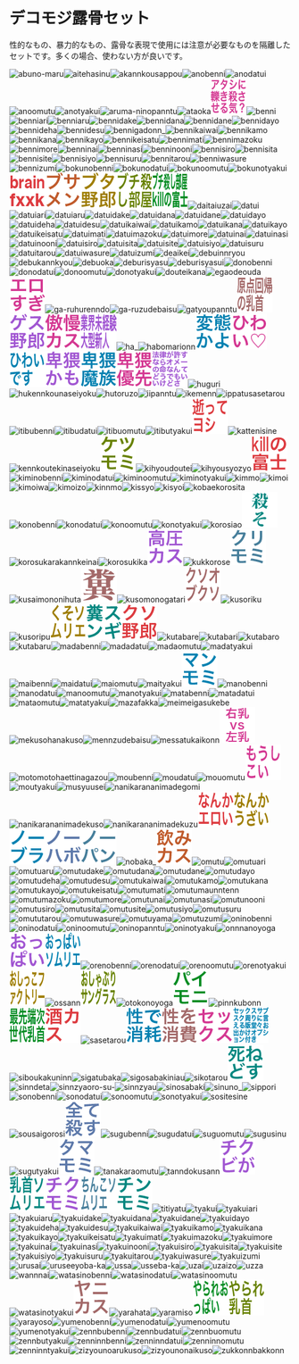 # デコモジ露骨セット

性的なもの、暴力的なもの、露骨な表現で使用には注意が必要なものを隔離したセットです。多くの場合、使わない方が良いです。

![abuno-maru](../decomoji/explicit/abuno-maru.png)![aitehasinu](../decomoji/explicit/aitehasinu.png)![akannkousappou](../decomoji/explicit/akannkousappou.png)![anobenni](../decomoji/explicit/anobenni.png)![anodatui](../decomoji/explicit/anodatui.png)![anoomutu](../decomoji/explicit/anoomutu.png)![anotyakui](../decomoji/explicit/anotyakui.png)![aruma-ninopanntu](../decomoji/explicit/aruma-ninopanntu.png)![ataoka](../decomoji/explicit/ataoka.png)![atasinihikikorosaseruki_](../decomoji/explicit/atasinihikikorosaseruki_.png)![benni](../decomoji/explicit/benni.png)![benniari](../decomoji/explicit/benniari.png)![benniaru](../decomoji/explicit/benniaru.png)![bennidake](../decomoji/explicit/bennidake.png)![bennidana](../decomoji/explicit/bennidana.png)![bennidane](../decomoji/explicit/bennidane.png)![bennidayo](../decomoji/explicit/bennidayo.png)![bennideha](../decomoji/explicit/bennideha.png)![bennidesu](../decomoji/explicit/bennidesu.png)![bennigadonn_](../decomoji/explicit/bennigadonn_.png)![bennikaiwai](../decomoji/explicit/bennikaiwai.png)![bennikamo](../decomoji/explicit/bennikamo.png)![bennikana](../decomoji/explicit/bennikana.png)![bennikayo](../decomoji/explicit/bennikayo.png)![bennikeisatu](../decomoji/explicit/bennikeisatu.png)![bennimati](../decomoji/explicit/bennimati.png)![bennimazoku](../decomoji/explicit/bennimazoku.png)![bennimore](../decomoji/explicit/bennimore.png)![benninai](../decomoji/explicit/benninai.png)![benninasi](../decomoji/explicit/benninasi.png)![benninooni](../decomoji/explicit/benninooni.png)![bennisiro](../decomoji/explicit/bennisiro.png)![bennisita](../decomoji/explicit/bennisita.png)![bennisite](../decomoji/explicit/bennisite.png)![bennisiyo](../decomoji/explicit/bennisiyo.png)![bennisuru](../decomoji/explicit/bennisuru.png)![bennitarou](../decomoji/explicit/bennitarou.png)![benniwasure](../decomoji/explicit/benniwasure.png)![bennizumi](../decomoji/explicit/bennizumi.png)![bokunobenni](../decomoji/explicit/bokunobenni.png)![bokunodatui](../decomoji/explicit/bokunodatui.png)![bokunoomutu](../decomoji/explicit/bokunoomutu.png)![bokunotyakui](../decomoji/explicit/bokunotyakui.png)![brainfxxk](../decomoji/explicit/brainfxxk.png)![busamenn](../decomoji/explicit/busamenn.png)![butayarou](../decomoji/explicit/butayarou.png)![butikorosibeya](../decomoji/explicit/butikorosibeya.png)![butikorosibeyakillnohuzi](../decomoji/explicit/butikorosibeyakillnohuzi.png)![daitaiuzai](../decomoji/explicit/daitaiuzai.png)![datui](../decomoji/explicit/datui.png)![datuiari](../decomoji/explicit/datuiari.png)![datuiaru](../decomoji/explicit/datuiaru.png)![datuidake](../decomoji/explicit/datuidake.png)![datuidana](../decomoji/explicit/datuidana.png)![datuidane](../decomoji/explicit/datuidane.png)![datuidayo](../decomoji/explicit/datuidayo.png)![datuideha](../decomoji/explicit/datuideha.png)![datuidesu](../decomoji/explicit/datuidesu.png)![datuikaiwai](../decomoji/explicit/datuikaiwai.png)![datuikamo](../decomoji/explicit/datuikamo.png)![datuikana](../decomoji/explicit/datuikana.png)![datuikayo](../decomoji/explicit/datuikayo.png)![datuikeisatu](../decomoji/explicit/datuikeisatu.png)![datuimati](../decomoji/explicit/datuimati.png)![datuimazoku](../decomoji/explicit/datuimazoku.png)![datuimore](../decomoji/explicit/datuimore.png)![datuinai](../decomoji/explicit/datuinai.png)![datuinasi](../decomoji/explicit/datuinasi.png)![datuinooni](../decomoji/explicit/datuinooni.png)![datuisiro](../decomoji/explicit/datuisiro.png)![datuisita](../decomoji/explicit/datuisita.png)![datuisite](../decomoji/explicit/datuisite.png)![datuisiyo](../decomoji/explicit/datuisiyo.png)![datuisuru](../decomoji/explicit/datuisuru.png)![datuitarou](../decomoji/explicit/datuitarou.png)![datuiwasure](../decomoji/explicit/datuiwasure.png)![datuizumi](../decomoji/explicit/datuizumi.png)![deaikei](../decomoji/explicit/deaikei.png)![debuinnryou](../decomoji/explicit/debuinnryou.png)![debukannkyou](../decomoji/explicit/debukannkyou.png)![debuoka](../decomoji/explicit/debuoka.png)![deburisyasu](../decomoji/explicit/deburisyasu.png)![deburisyasui](../decomoji/explicit/deburisyasui.png)![donobenni](../decomoji/explicit/donobenni.png)![donodatui](../decomoji/explicit/donodatui.png)![donoomutu](../decomoji/explicit/donoomutu.png)![donotyakui](../decomoji/explicit/donotyakui.png)![douteikana](../decomoji/explicit/douteikana.png)![egaodeouda](../decomoji/explicit/egaodeouda.png)![erosugi](../decomoji/explicit/erosugi.png)![ga-ruhurenndo](../decomoji/explicit/ga-ruhurenndo.png)![ga-ruzudebaisu](../decomoji/explicit/ga-ruzudebaisu.png)![gatyoupanntu](../decomoji/explicit/gatyoupanntu.png)![genntennkaikinotikubi](../decomoji/explicit/genntennkaikinotikubi.png)![gesuyarou](../decomoji/explicit/gesuyarou.png)![goumannkasu](../decomoji/explicit/goumannkasu.png)![gyoukaimikeikennoogatasinnzinn](../decomoji/explicit/gyoukaimikeikennoogatasinnzinn.png)![ha_](../decomoji/explicit/ha_.png)![habomarionn](../decomoji/explicit/habomarionn.png)![henntaikayo](../decomoji/explicit/henntaikayo.png)![hiwai](../decomoji/explicit/hiwai.png)![hiwaidesu](../decomoji/explicit/hiwaidesu.png)![hiwaikamo](../decomoji/explicit/hiwaikamo.png)![hiwaimazoku](../decomoji/explicit/hiwaimazoku.png)![hiwaiyuusenn](../decomoji/explicit/hiwaiyuusenn.png)![houritugayurusunaraome-noinotinanntedoudemoiikedosa](../decomoji/explicit/houritugayurusunaraome-noinotinanntedoudemoiikedosa.png)![huguri](../decomoji/explicit/huguri.png)![hukennkounaseiyoku](../decomoji/explicit/hukennkounaseiyoku.png)![hutoruzo](../decomoji/explicit/hutoruzo.png)![iipanntu](../decomoji/explicit/iipanntu.png)![ikemenn](../decomoji/explicit/ikemenn.png)![ippatusasetarou](../decomoji/explicit/ippatusasetarou.png)![itibubenni](../decomoji/explicit/itibubenni.png)![itibudatui](../decomoji/explicit/itibudatui.png)![itibuomutu](../decomoji/explicit/itibuomutu.png)![itibutyakui](../decomoji/explicit/itibutyakui.png)![itteyosi](../decomoji/explicit/itteyosi.png)![kattenisine](../decomoji/explicit/kattenisine.png)![kennkoutekinaseiyoku](../decomoji/explicit/kennkoutekinaseiyoku.png)![ketumomi](../decomoji/explicit/ketumomi.png)![kihyoudoutei](../decomoji/explicit/kihyoudoutei.png)![kihyousyozyo](../decomoji/explicit/kihyousyozyo.png)![killnohuzi](../decomoji/explicit/killnohuzi.png)![kiminobenni](../decomoji/explicit/kiminobenni.png)![kiminodatui](../decomoji/explicit/kiminodatui.png)![kiminoomutu](../decomoji/explicit/kiminoomutu.png)![kiminotyakui](../decomoji/explicit/kiminotyakui.png)![kimmo](../decomoji/explicit/kimmo.png)![kimoi](../decomoji/explicit/kimoi.png)![kimoiwa](../decomoji/explicit/kimoiwa.png)![kimoizo](../decomoji/explicit/kimoizo.png)![kinnmo](../decomoji/explicit/kinnmo.png)![kissyo](../decomoji/explicit/kissyo.png)![kisyoi](../decomoji/explicit/kisyoi.png)![kobaekorosita](../decomoji/explicit/kobaekorosita.png)![konobenni](../decomoji/explicit/konobenni.png)![konodatui](../decomoji/explicit/konodatui.png)![konoomutu](../decomoji/explicit/konoomutu.png)![konotyakui](../decomoji/explicit/konotyakui.png)![korosiao](../decomoji/explicit/korosiao.png)![koroso](../decomoji/explicit/koroso.png)![korosukarakannkeinai](../decomoji/explicit/korosukarakannkeinai.png)![korosukika](../decomoji/explicit/korosukika.png)![kouatukasu](../decomoji/explicit/kouatukasu.png)![kukkorose](../decomoji/explicit/kukkorose.png)![kurimomi](../decomoji/explicit/kurimomi.png)![kusaimononihuta](../decomoji/explicit/kusaimononihuta.png)![kuso](../decomoji/explicit/kuso.png)![kusomonogatari](../decomoji/explicit/kusomonogatari.png)![kusoobukuso](../decomoji/explicit/kusoobukuso.png)![kusoriku](../decomoji/explicit/kusoriku.png)![kusoripu](../decomoji/explicit/kusoripu.png)![kusosomurie](../decomoji/explicit/kusosomurie.png)![kusosunngi](../decomoji/explicit/kusosunngi.png)![kusoyarou](../decomoji/explicit/kusoyarou.png)![kutabare](../decomoji/explicit/kutabare.png)![kutabari](../decomoji/explicit/kutabari.png)![kutabaro](../decomoji/explicit/kutabaro.png)![kutabaru](../decomoji/explicit/kutabaru.png)![madabenni](../decomoji/explicit/madabenni.png)![madadatui](../decomoji/explicit/madadatui.png)![madaomutu](../decomoji/explicit/madaomutu.png)![madatyakui](../decomoji/explicit/madatyakui.png)![maibenni](../decomoji/explicit/maibenni.png)![maidatui](../decomoji/explicit/maidatui.png)![maiomutu](../decomoji/explicit/maiomutu.png)![maityakui](../decomoji/explicit/maityakui.png)![mannmomi](../decomoji/explicit/mannmomi.png)![manobenni](../decomoji/explicit/manobenni.png)![manodatui](../decomoji/explicit/manodatui.png)![manoomutu](../decomoji/explicit/manoomutu.png)![manotyakui](../decomoji/explicit/manotyakui.png)![matabenni](../decomoji/explicit/matabenni.png)![matadatui](../decomoji/explicit/matadatui.png)![mataomutu](../decomoji/explicit/mataomutu.png)![matatyakui](../decomoji/explicit/matatyakui.png)![mazafakka](../decomoji/explicit/mazafakka.png)![meimeigasukebe](../decomoji/explicit/meimeigasukebe.png)![mekusohanakuso](../decomoji/explicit/mekusohanakuso.png)![mennzudebaisu](../decomoji/explicit/mennzudebaisu.png)![messatukaikonn](../decomoji/explicit/messatukaikonn.png)![migititivshidarititi](../decomoji/explicit/migititivshidarititi.png)![motomotohaettinagazou](../decomoji/explicit/motomotohaettinagazou.png)![moubenni](../decomoji/explicit/moubenni.png)![moudatui](../decomoji/explicit/moudatui.png)![mouomutu](../decomoji/explicit/mouomutu.png)![mousikoi](../decomoji/explicit/mousikoi.png)![moutyakui](../decomoji/explicit/moutyakui.png)![musyuusei](../decomoji/explicit/musyuusei.png)![nanikarananimadegomi](../decomoji/explicit/nanikarananimadegomi.png)![nanikarananimadekuso](../decomoji/explicit/nanikarananimadekuso.png)![nanikarananimadekuzu](../decomoji/explicit/nanikarananimadekuzu.png)![nannkaeroi](../decomoji/explicit/nannkaeroi.png)![nannkauzai](../decomoji/explicit/nannkauzai.png)![no-bura](../decomoji/explicit/no-bura.png)![no-habo](../decomoji/explicit/no-habo.png)![no-pann](../decomoji/explicit/no-pann.png)![nobaka_](../decomoji/explicit/nobaka_.png)![nomikasu](../decomoji/explicit/nomikasu.png)![omutu](../decomoji/explicit/omutu.png)![omutuari](../decomoji/explicit/omutuari.png)![omutuaru](../decomoji/explicit/omutuaru.png)![omutudake](../decomoji/explicit/omutudake.png)![omutudana](../decomoji/explicit/omutudana.png)![omutudane](../decomoji/explicit/omutudane.png)![omutudayo](../decomoji/explicit/omutudayo.png)![omutudeha](../decomoji/explicit/omutudeha.png)![omutudesu](../decomoji/explicit/omutudesu.png)![omutukaiwai](../decomoji/explicit/omutukaiwai.png)![omutukamo](../decomoji/explicit/omutukamo.png)![omutukana](../decomoji/explicit/omutukana.png)![omutukayo](../decomoji/explicit/omutukayo.png)![omutukeisatu](../decomoji/explicit/omutukeisatu.png)![omutumati](../decomoji/explicit/omutumati.png)![omutumaunntenn](../decomoji/explicit/omutumaunntenn.png)![omutumazoku](../decomoji/explicit/omutumazoku.png)![omutumore](../decomoji/explicit/omutumore.png)![omutunai](../decomoji/explicit/omutunai.png)![omutunasi](../decomoji/explicit/omutunasi.png)![omutunooni](../decomoji/explicit/omutunooni.png)![omutusiro](../decomoji/explicit/omutusiro.png)![omutusita](../decomoji/explicit/omutusita.png)![omutusite](../decomoji/explicit/omutusite.png)![omutusiyo](../decomoji/explicit/omutusiyo.png)![omutusuru](../decomoji/explicit/omutusuru.png)![omututarou](../decomoji/explicit/omututarou.png)![omutuwasure](../decomoji/explicit/omutuwasure.png)![omutuyama](../decomoji/explicit/omutuyama.png)![omutuzumi](../decomoji/explicit/omutuzumi.png)![oninobenni](../decomoji/explicit/oninobenni.png)![oninodatui](../decomoji/explicit/oninodatui.png)![oninoomutu](../decomoji/explicit/oninoomutu.png)![oninopanntu](../decomoji/explicit/oninopanntu.png)![oninotyakui](../decomoji/explicit/oninotyakui.png)![onnnanoyoga](../decomoji/explicit/onnnanoyoga.png)![oppai](../decomoji/explicit/oppai.png)![oppaisomurie](../decomoji/explicit/oppaisomurie.png)![orenobenni](../decomoji/explicit/orenobenni.png)![orenodatui](../decomoji/explicit/orenodatui.png)![orenoomutu](../decomoji/explicit/orenoomutu.png)![orenotyakui](../decomoji/explicit/orenotyakui.png)![osikkofakutori-](../decomoji/explicit/osikkofakutori-.png)![ossann](../decomoji/explicit/ossann.png)![osyaburisanngurasu](../decomoji/explicit/osyaburisanngurasu.png)![otokonoyoga](../decomoji/explicit/otokonoyoga.png)![paimomi](../decomoji/explicit/paimomi.png)![pinnkubonn](../decomoji/explicit/pinnkubonn.png)![saisenntannzisedaitikubi](../decomoji/explicit/saisenntannzisedaitikubi.png)![sakekasu](../decomoji/explicit/sakekasu.png)![sasetarou](../decomoji/explicit/sasetarou.png)![seidesyoumou](../decomoji/explicit/seidesyoumou.png)![seiwosyouhi](../decomoji/explicit/seiwosyouhi.png)![sekkusu](../decomoji/explicit/sekkusu.png)![sekkususabusukumawariniierubanndoudouodekakeopusyonntuki](../decomoji/explicit/sekkususabusukumawariniierubanndoudouodekakeopusyonntuki.png)![siboukakuninn](../decomoji/explicit/siboukakuninn.png)![sigatubaka](../decomoji/explicit/sigatubaka.png)![sigosabakiniau](../decomoji/explicit/sigosabakiniau.png)![sikotarou](../decomoji/explicit/sikotarou.png)![sinedosu](../decomoji/explicit/sinedosu.png)![sinndeta](../decomoji/explicit/sinndeta.png)![sinnzyaoro-su-](../decomoji/explicit/sinnzyaoro-su-.png)![sinnzyau](../decomoji/explicit/sinnzyau.png)![sinosabaki](../decomoji/explicit/sinosabaki.png)![sinuno_](../decomoji/explicit/sinuno_.png)![sippori](../decomoji/explicit/sippori.png)![sonobenni](../decomoji/explicit/sonobenni.png)![sonodatui](../decomoji/explicit/sonodatui.png)![sonoomutu](../decomoji/explicit/sonoomutu.png)![sonotyakui](../decomoji/explicit/sonotyakui.png)![sositesine](../decomoji/explicit/sositesine.png)![sousaigorosi](../decomoji/explicit/sousaigorosi.png)![subetekorosu](../decomoji/explicit/subetekorosu.png)![sugubenni](../decomoji/explicit/sugubenni.png)![sugudatui](../decomoji/explicit/sugudatui.png)![suguomutu](../decomoji/explicit/suguomutu.png)![sugusinu](../decomoji/explicit/sugusinu.png)![sugutyakui](../decomoji/explicit/sugutyakui.png)![tamamomi](../decomoji/explicit/tamamomi.png)![tanakaraomutu](../decomoji/explicit/tanakaraomutu.png)![tanndokusann](../decomoji/explicit/tanndokusann.png)![tikubiga](../decomoji/explicit/tikubiga.png)![tikubisomurie](../decomoji/explicit/tikubisomurie.png)![tikumomi](../decomoji/explicit/tikumomi.png)![tinnkosomurie](../decomoji/explicit/tinnkosomurie.png)![tinnmomi](../decomoji/explicit/tinnmomi.png)![titiyatu](../decomoji/explicit/titiyatu.png)![tyakui](../decomoji/explicit/tyakui.png)![tyakuiari](../decomoji/explicit/tyakuiari.png)![tyakuiaru](../decomoji/explicit/tyakuiaru.png)![tyakuidake](../decomoji/explicit/tyakuidake.png)![tyakuidana](../decomoji/explicit/tyakuidana.png)![tyakuidane](../decomoji/explicit/tyakuidane.png)![tyakuidayo](../decomoji/explicit/tyakuidayo.png)![tyakuideha](../decomoji/explicit/tyakuideha.png)![tyakuidesu](../decomoji/explicit/tyakuidesu.png)![tyakuikaiwai](../decomoji/explicit/tyakuikaiwai.png)![tyakuikamo](../decomoji/explicit/tyakuikamo.png)![tyakuikana](../decomoji/explicit/tyakuikana.png)![tyakuikayo](../decomoji/explicit/tyakuikayo.png)![tyakuikeisatu](../decomoji/explicit/tyakuikeisatu.png)![tyakuimati](../decomoji/explicit/tyakuimati.png)![tyakuimazoku](../decomoji/explicit/tyakuimazoku.png)![tyakuimore](../decomoji/explicit/tyakuimore.png)![tyakuinai](../decomoji/explicit/tyakuinai.png)![tyakuinasi](../decomoji/explicit/tyakuinasi.png)![tyakuinooni](../decomoji/explicit/tyakuinooni.png)![tyakuisiro](../decomoji/explicit/tyakuisiro.png)![tyakuisita](../decomoji/explicit/tyakuisita.png)![tyakuisite](../decomoji/explicit/tyakuisite.png)![tyakuisiyo](../decomoji/explicit/tyakuisiyo.png)![tyakuisuru](../decomoji/explicit/tyakuisuru.png)![tyakuitarou](../decomoji/explicit/tyakuitarou.png)![tyakuiwasure](../decomoji/explicit/tyakuiwasure.png)![tyakuizumi](../decomoji/explicit/tyakuizumi.png)![urusai](../decomoji/explicit/urusai.png)![uruseeyoba-ka](../decomoji/explicit/uruseeyoba-ka.png)![ussa](../decomoji/explicit/ussa.png)![usseba-ka](../decomoji/explicit/usseba-ka.png)![uzai](../decomoji/explicit/uzai.png)![uzaizo](../decomoji/explicit/uzaizo.png)![uzza](../decomoji/explicit/uzza.png)![wannnai](../decomoji/explicit/wannnai.png)![watasinobenni](../decomoji/explicit/watasinobenni.png)![watasinodatui](../decomoji/explicit/watasinodatui.png)![watasinoomutu](../decomoji/explicit/watasinoomutu.png)![watasinotyakui](../decomoji/explicit/watasinotyakui.png)![yanikasu](../decomoji/explicit/yanikasu.png)![yarahata](../decomoji/explicit/yarahata.png)![yaramiso](../decomoji/explicit/yaramiso.png)![yarareoppai](../decomoji/explicit/yarareoppai.png)![yararetikubi](../decomoji/explicit/yararetikubi.png)![yarayoso](../decomoji/explicit/yarayoso.png)![yumenobenni](../decomoji/explicit/yumenobenni.png)![yumenodatui](../decomoji/explicit/yumenodatui.png)![yumenoomutu](../decomoji/explicit/yumenoomutu.png)![yumenotyakui](../decomoji/explicit/yumenotyakui.png)![zennbubenni](../decomoji/explicit/zennbubenni.png)![zennbudatui](../decomoji/explicit/zennbudatui.png)![zennbuomutu](../decomoji/explicit/zennbuomutu.png)![zennbutyakui](../decomoji/explicit/zennbutyakui.png)![zenninnbenni](../decomoji/explicit/zenninnbenni.png)![zenninndatui](../decomoji/explicit/zenninndatui.png)![zenninnomutu](../decomoji/explicit/zenninnomutu.png)![zenninntyakui](../decomoji/explicit/zenninntyakui.png)![zizyounoarukuso](../decomoji/explicit/zizyounoarukuso.png)![zizyounonaikuso](../decomoji/explicit/zizyounonaikuso.png)![zukkonnbakkonn](../decomoji/explicit/zukkonnbakkonn.png)
